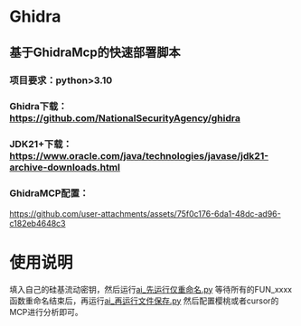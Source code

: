 # Ghidra
## 基于GhidraMcp的快速部署脚本
### 项目要求：python>3.10


### Ghidra下载：https://github.com/NationalSecurityAgency/ghidra
### JDK21+下载：https://www.oracle.com/java/technologies/javase/jdk21-archive-downloads.html
### GhidraMCP配置：
https://github.com/user-attachments/assets/75f0c176-6da1-48dc-ad96-c182eb4648c3


# 使用说明
填入自己的硅基流动密钥，然后运行[ai_先运行仅重命名.py](%E8%84%9A%E6%9C%AC/ai_%E5%85%88%E8%BF%90%E8%A1%8C%E4%BB%85%E9%87%8D%E5%91%BD%E5%90%8D.py)
等待所有的FUN_xxxx函数重命名结束后，再运行[ai_再运行文件保存.py](%E8%84%9A%E6%9C%AC/ai_%E5%86%8D%E8%BF%90%E8%A1%8C%E6%96%87%E4%BB%B6%E4%BF%9D%E5%AD%98.py)
然后配置樱桃或者cursor的MCP进行分析即可。
